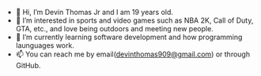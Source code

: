 - 👋 Hi, I’m Devin Thomas Jr and I am 19 years old.
- 👀 I’m interested in sports and video games such as NBA 2K, Call of Duty, GTA, etc., and love being outdoors and meeting new people.
- 🌱 I’m currently learning software development and how programming launguages work.
- 📫 You can reach me by email(devinthomas909@gmail.com) or through GitHub.

<!---
Devin47/Devin47 is a ✨ special ✨ repository because its `README.md` (this file) appears on your GitHub profile.
You can click the Preview link to take a look at your changes.
--->
